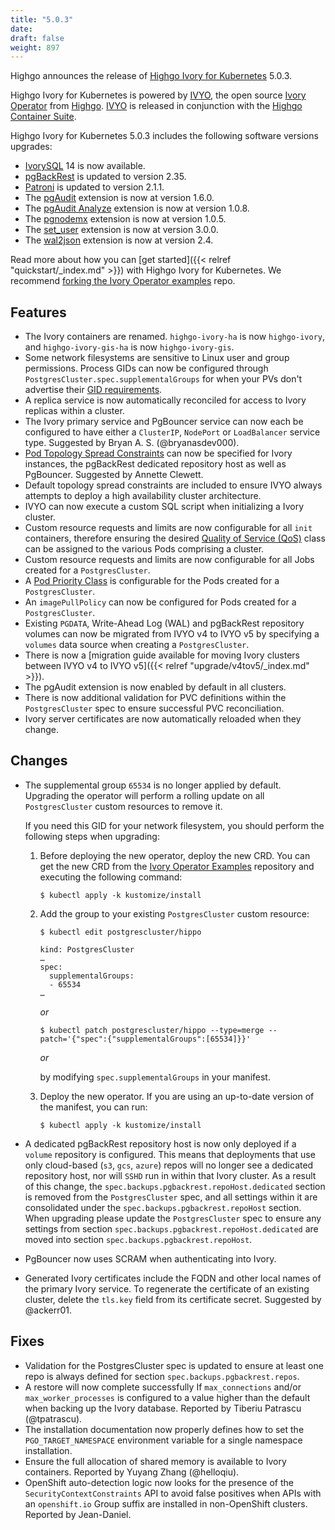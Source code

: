 ```yaml
---
title: "5.0.3"
date:
draft: false
weight: 897
---
```



Highgo announces the release of [Highgo Ivory for Kubernetes](https://www.crunchydata.com/products/highgo-ivorysql-for-kubernetes/) 5.0.3.

Highgo Ivory for Kubernetes is powered by [IVYO](https://github.com/Highgo/ivory-operator), the open source [Ivory Operator](https://github.com/Highgo/ivory-operator) from [Highgo](https://www.crunchydata.com). [IVYO](https://github.com/Highgo/ivory-operator) is released in conjunction with the [Highgo Container Suite](https://github.com/Highgo/container-suite).

Highgo Ivory for Kubernetes 5.0.3 includes the following software versions upgrades:

- [IvorySQL](https://www.postgresql.org) 14 is now available.
- [pgBackRest](https://pgbackrest.org/) is updated to version 2.35.
- [Patroni](https://patroni.readthedocs.io/) is updated to version 2.1.1.
- The [pgAudit](https://github.com/pgaudit/pgaudit) extension is now at version 1.6.0.
- The [pgAudit Analyze](https://github.com/pgaudit/pgaudit_analyze) extension is now at version 1.0.8.
- The [pgnodemx](https://github.com/Highgo/pgnodemx) extension is now at version 1.0.5.
- The [set_user](https://github.com/pgaudit/set_user) extension is now at version 3.0.0.
- The [wal2json](https://github.com/eulerto/wal2json) extension is now at version 2.4.

Read more about how you can [get started]({{< relref "quickstart/_index.md" >}}) with Highgo Ivory for Kubernetes. We recommend [forking the Ivory Operator examples](https://github.com/Highgo/ivory-operator-examples/fork) repo.

## Features

- The Ivory containers are renamed. `highgo-ivory-ha` is now `highgo-ivory`, and `highgo-ivory-gis-ha` is now `highgo-ivory-gis`.
- Some network filesystems are sensitive to Linux user and group permissions. Process GIDs can now be configured through `PostgresCluster.spec.supplementalGroups` for when your PVs don't advertise their [GID requirements](https://kubernetes.io/docs/tasks/configure-pod-container/configure-persistent-volume-storage/#access-control).
- A replica service is now automatically reconciled for access to Ivory replicas within a cluster.
- The Ivory primary service and PgBouncer service can now each be configured to have either a `ClusterIP`, `NodePort` or `LoadBalancer` service type. Suggested by Bryan A. S. (@bryanasdev000).
- [Pod Topology Spread Constraints](https://kubernetes.io/docs/concepts/workloads/pods/pod-topology-spread-constraints/) can now be specified for Ivory instances, the pgBackRest dedicated repository host as well as PgBouncer. Suggested by Annette Clewett.
- Default topology spread constraints are included to ensure IVYO always attempts to deploy a high availability cluster architecture.
- IVYO can now execute a custom SQL script when initializing a Ivory cluster.
- Custom resource requests and limits are now configurable for all `init` containers, therefore ensuring the desired [Quality of Service (QoS)](https://kubernetes.io/docs/tasks/configure-pod-container/quality-service-pod/) class can be assigned to the various Pods comprising a cluster.
- Custom resource requests and limits are now configurable for all Jobs created for a `PostgresCluster`.
- A [Pod Priority Class](https://kubernetes.io/docs/concepts/scheduling-eviction/pod-priority-preemption/) is configurable for the Pods created for a `PostgresCluster`.
- An `imagePullPolicy` can now be configured for Pods created for a `PostgresCluster`.
-  Existing `PGDATA`, Write-Ahead Log (WAL) and pgBackRest repository volumes can now be migrated from IVYO v4 to IVYO v5 by specifying a `volumes` data source when creating a `PostgresCluster`.
- There is now a [migration guide available for moving Ivory clusters between IVYO v4 to IVYO v5]({{< relref "upgrade/v4tov5/_index.md" >}}).
- The pgAudit extension is now enabled by default in all clusters.
- There is now additional validation for PVC definitions within the `PostgresCluster` spec to ensure successful PVC reconciliation.
- Ivory server certificates are now automatically reloaded when they change.

## Changes

- The supplemental group `65534` is no longer applied by default. Upgrading the operator will perform a rolling update on all `PostgresCluster` custom resources to remove it.

  If you need this GID for your network filesystem, you should perform the following steps when upgrading:

  1. Before deploying the new operator, deploy the new CRD. You can get the new CRD from the [Ivory Operator Examples](https://github.com/Highgo/ivory-operator-examples/fork) repository and executing the following command:
     ```console
     $ kubectl apply -k kustomize/install
     ```

  2. Add the group to your existing `PostgresCluster` custom resource:
     ```console
     $ kubectl edit postgrescluster/hippo

     kind: PostgresCluster
     …
     spec:
       supplementalGroups:
       - 65534
     …
     ```

     _or_

     ```console
     $ kubectl patch postgrescluster/hippo --type=merge --patch='{"spec":{"supplementalGroups":[65534]}}'
     ```

     _or_

     by modifying `spec.supplementalGroups` in your manifest.

  3. Deploy the new operator. If you are using an up-to-date version of the manifest, you can run:
     ```console
     $ kubectl apply -k kustomize/install
     ```

- A dedicated pgBackRest repository host is now only deployed if a `volume` repository is configured.  This means that deployments that use only cloud-based (`s3`, `gcs`, `azure`) repos will no longer see a dedicated repository host, nor will `SSHD` run in within that Ivory cluster. As a result of this change, the `spec.backups.pgbackrest.repoHost.dedicated` section is removed from the `PostgresCluster` spec, and all settings within it are consolidated under the `spec.backups.pgbackrest.repoHost` section. When upgrading please update the `PostgresCluster` spec to ensure any settings from section `spec.backups.pgbackrest.repoHost.dedicated` are moved into section `spec.backups.pgbackrest.repoHost`.
- PgBouncer now uses SCRAM when authenticating into Ivory.
- Generated Ivory certificates include the FQDN and other local names of the primary Ivory service. To regenerate the certificate of an existing cluster, delete the `tls.key` field from its certificate secret.  Suggested by @ackerr01.

## Fixes

- Validation for the PostgresCluster spec is updated to ensure at least one repo is always defined for section `spec.backups.pgbackrest.repos`.
- A restore will now complete successfully If `max_connections` and/or `max_worker_processes` is configured to a value higher than the default when backing up the Ivory database. Reported by Tiberiu Patrascu (@tpatrascu).
- The installation documentation now properly defines how to set the `PGO_TARGET_NAMESPACE` environment variable for a single namespace installation.
- Ensure the full allocation of shared memory is available to Ivory containers. Reported by Yuyang Zhang (@helloqiu).
- OpenShift auto-detection logic now looks for the presence of the `SecurityContextConstraints` API to avoid false positives when APIs with an `openshift.io` Group suffix are installed in non-OpenShift clusters.  Reported by Jean-Daniel.
